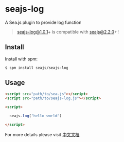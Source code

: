 seajs-log
===========

A Sea.js plugin to provide log function


> seajs-log@1.0.1+ is compatible with seajs@2.2.0+ !


Install
-------

Install with spm:

    $ spm install seajs/seajs-log


Usage
-----

```html
<script src="path/to/sea.js"></script>
<script src="path/to/seajs-log.js"></script>

<script>

  seajs.log('hello world')

</script>

```

For more details please visit [中文文档](https://github.com/seajs/seajs-log/issues/1)
